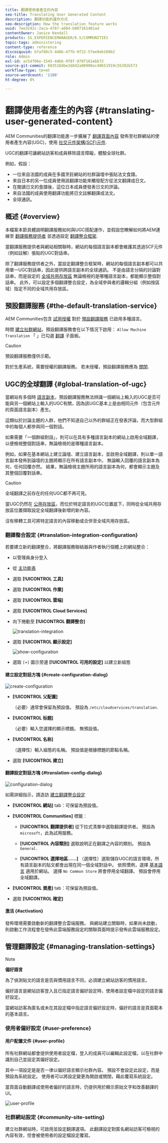 ```yaml
---
title: 翻譯使用者產生的內容
seo-title: Translating User Generated Content
description: 翻譯功能的運作方式
seo-description: How the translation feature works
uuid: 7ee3242c-2aca-4787-a60d-b807161401ad
contentOwner: Janice Kendall
products: SG_EXPERIENCEMANAGER/6.5/COMMUNITIES
topic-tags: administering
content-type: reference
discoiquuid: bfaf80c5-448b-47fb-9f22-57ee0eb169b2
role: Admin
exl-id: ac54f06e-1545-44bb-9f8f-970f161ebb72
source-git-commit: 603518dbe3d842a08900ac40651919c55392b573
workflow-type: tm+mt
source-wordcount: '1108'
ht-degree: 0%

---
```


# 翻譯使用者產生的內容 {#translating-user-generated-content}

AEM Communities的翻譯功能進一步擴展了 [翻譯頁面內容](../../help/sites-administering/translation.md) 發佈至社群網站的使用者產生內容(UGC)，使用 [社交元件架構(SCF)元件](scf.md).

UGC的翻譯可讓網站訪客和成員移除語言障礙，體驗全球社群。

例如，假設：

* 一位來自法國的成員在多國烹飪網站的社群論壇中張貼法文食譜。
* 來自日本的另一位成員使用該翻譯功能來觸發配方從法文翻譯成日文。
* 在閱讀日文的食譜後，這位日本成員便發表日文的評論。
* 來自法國的成員使用翻譯功能將日文註解翻譯成法文。
* 全球通訊。

## 概述 {#overview}

本檔案本節具體說明翻譯服務如何與UGC搭配運作，並假設您瞭解如何將AEM連線至 [翻譯服務提供者](../../help/sites-administering/translation.md#connectingtoatranslationserviceprovider) 並透過設定 [翻譯整合框架](../../help/sites-administering/tc-tic.md).

當翻譯服務提供者與網站相關聯時，網站的每個語言副本都會維護其透過SCF元件（例如註解）張貼的UGC對話串。

除了翻譯服務提供者之外，當設定翻譯整合框架時，網站的每個語言副本都可以共用單一UGC對話串，因此提供跨語言副本的全球通訊。 不是由語言分隔的討論對話串，而是設定的 [全域共用存放區](#global-translation-of-ugc) 無論檢視的是哪種語言副本，都能顯示整個對話串。 此外，可以設定多個翻譯整合設定，為全域參與者的邏輯分組（例如按區域）指定不同的全域共用存放區。

## 預設翻譯服務 {#the-default-translation-service}

AEM Communities包含 [試用授權](../../help/sites-administering/tc-msconf.md#microsoft-translator-trial-license) 對於 [預設翻譯服務](../../help/sites-administering/tc-msconf.md) 已啟用多種語言。

時間 [建立社群網站](sites-console.md)，預設翻譯服務會在以下情況下啟用： `Allow Machine Translation` 「 」已勾選 [翻譯](sites-console.md#translation) 子面板。

>[!CAUTION]
>
>預設翻譯服務僅供示範。
>
>對於生產系統，需要授權的翻譯服務。 若未授權，預設翻譯服務應為 [關閉](../../help/sites-administering/tc-msconf.md#microsoft-translator-trial-license-geometrixx-outdoors).

## UGC的全球翻譯 {#global-translation-of-ugc}

當網站有多個時 [語言副本](../../help/sites-administering/tc-prep.md)，預設翻譯服務無法辨識一個網站上輸入的UGC是否可能與另一個網站上輸入的UGC有關，因為該UGC基本上是由相同元件（包含元件的頁面語言副本）產生。

這類似於討論主題的人群，他們不知道自己以外的群組正在發表評論，而大型群組中的每個人都參與同一個對話。

如果需要「一個群組對話」，則可以在具有多種語言副本的網站上啟用全域翻譯，以便檢視整個對話串，無論檢視的是哪種語言副本。

例如，如果在基本網站上建立論壇、建立語言副本，並啟用全域翻譯，則以單一語言副本發佈到論壇的主題將顯示在所有語言副本中。 無論輸入回覆的語言副本為何，任何回覆亦然。 結果，無論檢視主題所用的語言副本為何，都會顯示主題及其整個回覆對話串。

>[!CAUTION]
>
>全域翻譯之前存在的任何UGC都不再可見。
>
>當UGC仍然在 [公用存放區](working-with-srp.md)，而位於特定語言的UGC位置底下，同時從全域共用存放區位置擷取設定全域翻譯後新增的新內容。
>
>沒有移轉工具可將特定語言的內容移動或合併至全域共用存放區。

### 翻譯整合設定 {#translation-integration-configuration}

若要建立新的翻譯整合，將翻譯服務聯結器與作者執行個體上的網站整合：

* 以管理員身分登入
* 從 [主功能表](http://localhost:4502/)
* 選取 **[!UICONTROL 工具]**
* 選取 **[!UICONTROL 作業]**
* 選取 **[!UICONTROL 雲端]**
* 選取 **[!UICONTROL Cloud Services]**
* 向下捲動至 **[!UICONTROL 翻譯整合]**

   ![translation-integration](assets/translation-integration.png)

* 選取 **[!UICONTROL 顯示設定]**

   ![show-configuration](assets/translation-integration1.png)

* 選取 `[+]` 圖示旁邊 **[!UICONTROL 可用的設定]** 以建立新組態

#### 建立設定對話方塊 {#create-configuration-dialog}

![create-configuration](assets/translation-integration2.png)

* **[!UICONTROL 父配置]**

   （必要）通常會保留為預設值。 預設為 `/etc/cloudservices/translation`.

* **[!UICONTROL 标题]**

   （必要）輸入您選擇的顯示標題。 無預設值。

* **[!UICONTROL 名称]**

   （選擇性）輸入組態的名稱。 預設值是根據標題的節點名稱。

* 選取 **[!UICONTROL 建立]**

#### 翻譯設定對話方塊 {#translation-config-dialog}

![configuration-dialog](assets/translation-integration3.png)

如需詳細指示，請造訪 [建立翻譯整合設定](../../help/sites-administering/tc-tic.md#creating-a-translation-integration-configuration)

* **[!UICONTROL 網站]** tab：可保留為預設值。

* **[!UICONTROL Communities]** 標籤：
   * **[!UICONTROL 翻譯提供者]**
從下拉式清單中選取翻譯提供者。 預設為 
`microsoft`，此為試用服務。

   * **[!UICONTROL 內容類別]**
選取說明正在翻譯之內容的類別。 預設為 
`General.`

   * **[!UICONTROL 選擇地區……]**
（選擇性）選取儲存UGC的語言環境，所有語言副本的貼文都會出現在同一個全域對話中。 依照慣例，選擇 [基本語言](sites-console.md#translation) 適用於網站。 選擇 `No Common Store` 將會停用全域翻譯。 預設會停用全域翻譯。

* **[!UICONTROL 資產]** tab：可保留為預設值。
* 選取 **[!UICONTROL 確定]**

#### 激活 {#activation}

發佈環境需要啟動新的翻譯整合雲端服務。 與網站建立關聯時，如果尚未啟動，則啟動工作流程會在發佈此雲端服務設定的關聯頁面時提示發佈此雲端服務設定。

## 管理翻譯設定 {#managing-translation-settings}

>[!NOTE]
>
>**偏好語言**
>
>為了偵測貼文的語言是否與慣用語言不同，必須建立網站訪客的慣用語言。
>
>偏好語言是網站訪客登入且已指定語言偏好設定時，使用者設定檔中設定的語言偏好設定。
>
>當網站訪客為匿名或未在其設定檔中指定語言偏好設定時，偏好的語言是頁面範本的基本語言。

### 使用者偏好設定 {#user-preference}

#### 用户配置文件 {#user-profile}

所有社群網站都會提供使用者設定檔，登入的成員可以編輯此設定檔，以在社群中識別自己並設定其偏好設定。

其中一項設定是是否一律以偏好語言顯示社群內容。 預設不會設定此設定，而是預設為系統設定。 使用者可以將設定變更為開啟或關閉，藉此覆寫系統設定。

當頁面自動翻譯成使用者偏好的語言時，仍提供用於顯示原始文字和改善翻譯的UI。

![user-profile](assets/translation-integration4.png)

### 社群網站設定 {#community-site-setting}

建立社群網站時，可啟用並設定翻譯選項。 此翻譯設定對匿名網站訪客可檢視的內容有效，但會被使用者的設定檔設定覆寫。
